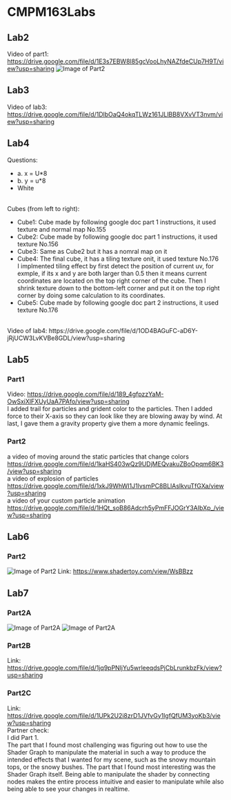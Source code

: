 # CMPM163Labs
## Lab2
Video of part1: https://drive.google.com/file/d/1E3s7EBW8l85gcVooLhyNAZfdeCUp7H9T/view?usp=sharing
![Image of Part2](https://i.ibb.co/D5mS7QS/Screen-Shot-2020-04-14-at-12-00-58-PM.png)
## Lab3
Video of lab3: https://drive.google.com/file/d/1DlbOaQ4okqTLWz161JLlBB8VXvVT3nvm/view?usp=sharing
## Lab4
Questions:<br/>
* a. x = U*8
* b. y = u*8
* White<br/><br/>

Cubes (from left to right):
* Cube1: Cube made by following google doc part 1 instructions, it used texture and normal map No.155
* Cube2: Cube made by following google doc part 1 instructions, it used texture No.156
* Cube3: Same as Cube2 but it has a nomral map on it
* Cube4: The final cube, it has a tiling texture onit, it used texture No.176<br/>
I implmented tiling effect by first detect the position of current uv, for exmple, if its x and y are both larger than 0.5 then it means current coordinates are located on the top right corner of the cube. Then I shrink texture down to the bottom-left corner and put it on the top right corner by doing some calculation to its coordinates.
* Cube5: Cube made by following google doc part 2 instructions, it used texture No.176
<br/>
Video of lab4: https://drive.google.com/file/d/1OD4BAGuFC-aD6Y-jRjUCW3LvKVBe8GDL/view?usp=sharing

## Lab5
### Part1
Video: https://drive.google.com/file/d/189_4gfpzzYaM-OwSxiXlFXUyUaA7PAfo/view?usp=sharing <br/>
I added trail for particles and grident color to the particles. Then I added force to their X-axis so they can look like they are blowing away by wind. At last, I gave them a gravity property give them a more dynamic feelings.
### Part2
a video of moving around the static particles that change colors<br/>
https://drive.google.com/file/d/1kaHS403wQz9UDjMEQvakuZBoOpqm6BK3/view?usp=sharing <br/>
a video of explosion of particles<br/>
https://drive.google.com/file/d/1xkJ9WhWI1J1lvsmPC8BLlAslkvuTfGXa/view?usp=sharing <br/>
a video of your custom particle animation<br/>
https://drive.google.com/file/d/1HQt_soB86Adcrh5yPmFFJOGrY3AIbXp_/view?usp=sharing <br/>

## Lab6
### Part2
![Image of Part2](https://i.ibb.co/3y7mGWk/Screen-Shot-2020-05-12-at-7-07-41-PM.png)
Link: https://www.shadertoy.com/view/WsBBzz

## Lab7
### Part2A
![Image of Part2A](https://i.ibb.co/pdsNGJ5/Screen-Shot-2020-05-19-at-8-06-45-PM.png)
![Image of Part2A](https://i.ibb.co/vLZRVYv/Screen-Shot-2020-05-19-at-8-07-05-PM.png)
### Part2B
Link: https://drive.google.com/file/d/1jq9pPNljYu5wrleeqdsPjCbLrunkbzFk/view?usp=sharing
### Part2C
Link: https://drive.google.com/file/d/1UPk2U2i8zrD1JVfvGy1lgfQfUM3yoKb3/view?usp=sharing <br />
Partner check: <br />
I did Part 1.<br />
The part that I found most challenging was figuring out how to use the Shader Graph to manipulate the material in such a way to produce the intended effects that I wanted for my scene, such as the snowy mountain tops, or the snowy bushes. The part that I found most interesting was the Shader Graph itself. Being able to manipulate the shader by connecting nodes makes the entire process intuitive and easier to manipulate while also being able to see your changes in realtime.

